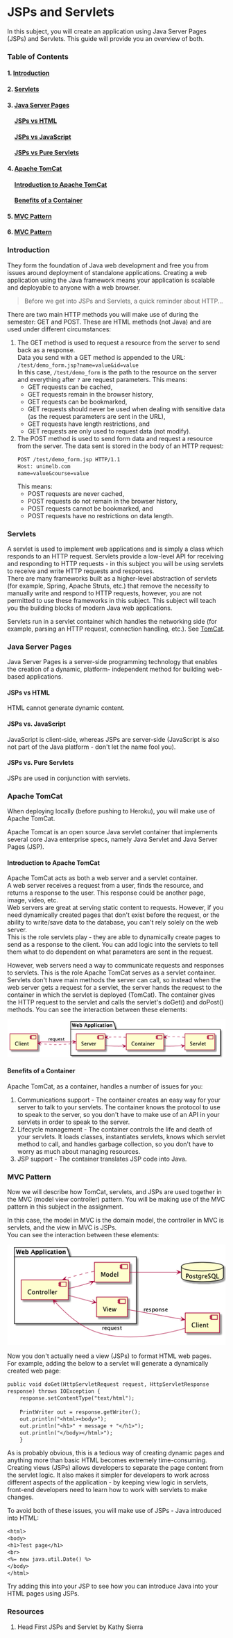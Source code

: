 # JSPs and Servlets

In this subject, you will create an application using Java Server Pages (JSPs) and Servlets.
This guide will provide you an overview of both.

### Table of Contents
#### 1. [Introduction](#introduction)
#### 2. [Servlets](#servlets)
#### 3. [Java Server Pages](#java-server-pages)
#### &nbsp;&nbsp;&nbsp;&nbsp; [JSPs vs HTML](#jsps-vs-html)
#### &nbsp;&nbsp;&nbsp;&nbsp; [JSPs vs JavaScript](#jsps-vs-javascript)
#### &nbsp;&nbsp;&nbsp;&nbsp; [JSPs vs Pure Servlets](#jsps-vs-pure-servlets)
#### 4. [Apache TomCat](#apache-tomcat)
#### &nbsp;&nbsp;&nbsp;&nbsp; [Introduction to Apache TomCat](#introduction-to-apache-tomcat)
#### &nbsp;&nbsp;&nbsp;&nbsp; [Benefits of a Container](#benefits-of-a-container)
#### 5. [MVC Pattern](#mvc-pattern)
#### 6. [MVC Pattern](#references)

### Introduction

They form the foundation of Java web development and free you from issues around deployment of standalone applications.
Creating a web application using the Java framework means your application is scalable and deployable to anyone with a web browser.

> Before we get into JSPs and Servlets, a quick reminder about HTTP...

There are two main HTTP methods you will make use of during the semester: GET and POST. These are HTML methods 
(not Java) and are used under different circumstances:
1. The GET method is used to request a resource from the server to send back as a response.  
   Data you send with a GET method is appended to the URL: ````/test/demo_form.jsp?name=value&id=value````  
   In this case, ````/test/demo_form```` is the path to the resource on the server and everything after ````?```` are
   request parameters.
   This means:
   - GET requests can be cached,
   - GET requests remain in the browser history,
   - GET requests can be bookmarked,
   - GET requests should never be used when dealing with sensitive data (as the request parameters are sent in the URL),
   - GET requests have length restrictions, and
   - GET requests are only used to request data (not modify).
2. The POST method is used to send form data and request a resource from the server. The data sent is stored in the body 
of an HTTP request:
   ````
   POST /test/demo_form.jsp HTTP/1.1
   Host: unimelb.com
   name=value&course=value
   ````
   This means:
   - POST requests are never cached,
   - POST requests do not remain in the browser history,
   - POST requests cannot be bookmarked, and
   - POST requests have no restrictions on data length.
    
### Servlets

A servlet is used to implement web applications and is simply a class which responds to an HTTP request.
Servlets provide a low-level API for receiving and responding to HTTP requests - in this subject you will be using 
servlets to receive and write HTTP requests and responses.  
There are many frameworks built as a higher-level abstraction of servlets (for example, Spring, Apache Struts, etc.) 
that remove the necessity to manually write and respond to HTTP requests, however, you are not permitted to use these 
frameworks in this subject. This subject will teach you the building blocks of modern Java web applications.

Servlets run in a servlet container which handles the networking side (for example, parsing an HTTP request, connection 
handling, etc.). See [TomCat](#tomcat).

### Java Server Pages

Java Server Pages is a server-side programming technology that enables the creation of a dynamic, platform-
independent method for building web-based applications.

#### JSPs vs HTML

HTML cannot generate dynamic content.

#### JSPs vs. JavaScript

JavaScript is client-side, whereas JSPs are server-side (JavaScript is also not part of the Java platform - don't let 
the name fool you).

#### JSPs vs. Pure Servlets

JSPs are used in conjunction with servlets.

### Apache TomCat

When deploying locally (before pushing to Heroku), you will make use of Apache TomCat.

Apache Tomcat is an open source Java servlet container that implements several core Java enterprise specs, namely Java 
Servlet and Java Server Pages (JSP).

#### Introduction to Apache TomCat

Apache TomCat acts as both a web server and a servlet container.  
A web server receives a request from a user, finds the resource, and returns a response to the user. This response could
be another page, image, video, etc.  
Web servers are great at serving static content to requests. However, if you need dynamically created pages that don't 
exist before the request, or the ability to write/save data to the database, you can't rely solely on the web server.  
This is the role servlets play - they are able to dynamically create pages to send as a response to the client. You can
add logic into the servlets to tell them what to do dependent on what parameters are sent in the request.

However, web servers need a way to communicate requests and responses to servlets. This is the role Apache TomCat serves 
as a servlet container. Servlets don't have main methods the server can call, so instead when the web server gets a 
request for a servlet, the server hands the request to the container in which the servlet is deployed (TomCat). The 
container gives the HTTP request to the servlet and calls the servlet's doGet() and doPost() methods.
You can see the interaction between these elements:

![](resources/jsp_servlets_2.png?raw=true)

#### Benefits of a Container

Apache TomCat, as a container, handles a number of issues for you:
1. Communications support - The container creates an easy way for your server to talk to your servlets. The container
   knows the protocol to use to speak to the server, so you don't have to make use of an API in your servlets in order to 
   speak to the server.
2. Lifecycle management - The container controls the life and death of your servlets. It loads classes, instantiates 
   servlets, knows which servlet method to call, and handles garbage collection, so you don't have to worry as much about 
   managing resources.
3. JSP support - The container translates JSP code into Java.

### MVC Pattern

Now we will describe how TomCat, servlets, and JSPs are used together in the MVC (model view controller) pattern.
You will be making use of the MVC pattern in this subject in the assignment.

In this case, the model in MVC is the domain model, the controller in MVC is servlets, and the view in MVC is JSPs.  
You can see the interaction between these elements:

![](resources/jsp_servlets_1.png?raw=true)

Now you don't actually need a view (JSPs) to format HTML web pages.  
For example, adding the below to a servlet will generate a dynamically created web page:
````
public void doGet(HttpServletRequest request, HttpServletResponse response) throws IOException {
    response.setContentType("text/html");

    PrintWriter out = response.getWriter();
    out.println("<html><body>");
    out.println("<h1>" + message + "</h1>");
    out.println("</body></html>");
    }
````
As is probably obvious, this is a tedious way of creating dynamic pages and anything more than basic HTML becomes 
extremely time-consuming.
Creating views (JSPs) allows developers to separate the page content from the servlet logic. It also makes it simpler 
for developers to work across different aspects of the application - by keeping view logic in servlets, front-end 
developers need to learn how to work with servlets to make changes.

To avoid both of these issues, you will make use of JSPs - Java introduced into HTML:
````
<html>
<body>
<h1>Test page</h1>
<br>
<%= new java.util.Date() %>
</body>
</html>
````
Try adding this into your JSP to see how you can introduce Java into your HTML pages using JSPs.

### Resources

1. Head First JSPs and Servlet by Kathy Sierra
